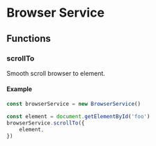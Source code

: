 # Browser Service

## Functions

### scrollTo

Smooth scroll browser to element.

#### Example

```typescript
const browserService = new BrowserService()

const element = document.getElementById('foo')
browserService.scrollTo({
	element,
})
```
